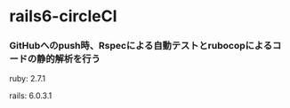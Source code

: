 # rails6-circleCI

### GitHubへのpush時、Rspecによる自動テストとrubocopによるコードの静的解析を行う

ruby: 2.7.1

rails: 6.0.3.1

